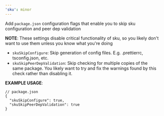 ```yaml
---
'sku': minor
---
```


Add `package.json` configuration flags that enable you to skip sku configuration and peer dep validation

**NOTE**: These settings disable critical functionality of sku, so you likely
don't want to use them unless you know what you're doing

- `skuSkipConfigure`: Skip generation of config files. E.g. .prettierrc, tsconfig.json, etc.
- `skuSkipPeerDepValidation`: Skip checking for multiple copies of the same package. You likely want to try and fix the warnings found by this check rather than disabling it.

**EXAMPLE USAGE**:

```jsonc
// package.json
{
  "skuSkipConfigure": true,
  "skuSkipPeerDepValidation": true
}
```
